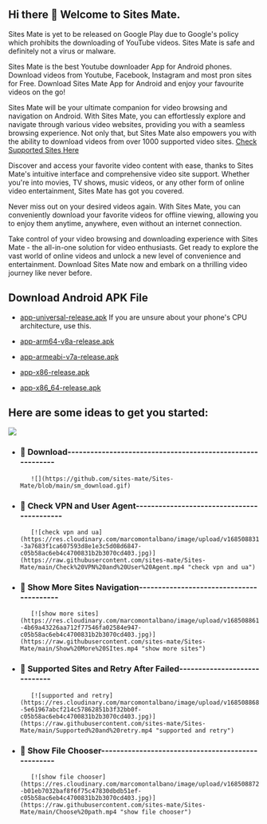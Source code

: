 ## Hi there 👋 Welcome to Sites Mate.

Sites Mate is yet to be released on Google Play due to Google's policy which prohibits the downloading of YouTube videos. Sites Mate is safe and definitely not a virus or malware.

Sites Mate is the best Youtube downloader App for Android phones. Download videos from Youtube, Facebook, Instagram and most pron sites for Free. Download Sites Mate App for Android and enjoy your favourite videos on the go!

Sites Mate will be your ultimate companion for video browsing and navigation on Android. With Sites Mate, you can effortlessly explore and navigate through various video websites, providing you with a seamless browsing experience. Not only that, but Sites Mate also empowers you with the ability to download videos from over 1000 supported video sites. [Check Supported Sites Here](https://github.com/sites-mate/Sites-Mate/blob/main/supported-sites.md)

Discover and access your favorite video content with ease, thanks to Sites Mate's intuitive interface and comprehensive video site support. Whether you're into movies, TV shows, music videos, or any other form of online video entertainment, Sites Mate has got you covered.

Never miss out on your desired videos again. With Sites Mate, you can conveniently download your favorite videos for offline viewing, allowing you to enjoy them anytime, anywhere, even without an internet connection.

Take control of your video browsing and downloading experience with Sites Mate - the all-in-one solution for video enthusiasts. Get ready to explore the vast world of online videos and unlock a new level of convenience and entertainment. Download Sites Mate now and embark on a thrilling video journey like never before.


## Download Android APK File

  - [app-universal-release.apk](https://media.githubusercontent.com/media/sites-mate/Sites-Mate/main/app-universal-release.apk) If you are unsure about your phone's CPU architecture, use this.

  - [app-arm64-v8a-release.apk](https://media.githubusercontent.com/media/sites-mate/Sites-Mate/main/app-arm64-v8a-release.apk)

  - [app-armeabi-v7a-release.apk](https://media.githubusercontent.com/media/sites-mate/Sites-Mate/main/app-armeabi-v7a-release.apk)

  - [app-x86-release.apk](https://media.githubusercontent.com/media/sites-mate/Sites-Mate/main/app-x86-release.apk)

  - [app-x86_64-release.apk](https://media.githubusercontent.com/media/sites-mate/Sites-Mate/main/app-x86_64-release.apk)



## Here are some ideas to get you started:

![](https://github.com/sites-mate/Sites-Mate/blob/main/sm_download.gif)

  - ### 🔭 Download-----------------------------------------------------------

           ![](https://github.com/sites-mate/Sites-Mate/blob/main/sm_download.gif)

  - ### 🌱 Check VPN and User Agent-------------------------------------------

           [![check vpn and ua](https://res.cloudinary.com/marcomontalbano/image/upload/v1685088316/video_to_markdown/images/video--3a7683f1ca607593d8e1e3c5d08d6847-c05b58ac6eb4c4700831b2b3070cd403.jpg)](https://raw.githubusercontent.com/sites-mate/Sites-Mate/main/Check%20VPN%20and%20User%20Agent.mp4 "check vpn and ua")

  - ### 👯 Show More Sites Navigation-----------------------------------------

           [![show more sites](https://res.cloudinary.com/marcomontalbano/image/upload/v1685088615/video_to_markdown/images/video--4b69a43226aa712f77546fa02584e947-c05b58ac6eb4c4700831b2b3070cd403.jpg)](https://raw.githubusercontent.com/sites-mate/Sites-Mate/main/Show%20More%20SItes.mp4 "show more sites")

  - ### 🤔 Supported Sites and Retry After Failed-----------------------------

           [![supported and retry](https://res.cloudinary.com/marcomontalbano/image/upload/v1685088683/video_to_markdown/images/video--5e61967abcf214c57862851b3f32bb0f-c05b58ac6eb4c4700831b2b3070cd403.jpg)](https://raw.githubusercontent.com/sites-mate/Sites-Mate/main/Supported%20and%20retry.mp4 "supported and retry")

  - ### 💬 Show File Chooser--------------------------------------------------

           [![show file chooser](https://res.cloudinary.com/marcomontalbano/image/upload/v1685088728/video_to_markdown/images/video--b01eb7032baf8f6f75c47830dbdb51ef-c05b58ac6eb4c4700831b2b3070cd403.jpg)](https://raw.githubusercontent.com/sites-mate/Sites-Mate/main/Choose%20path.mp4 "show file chooser")












